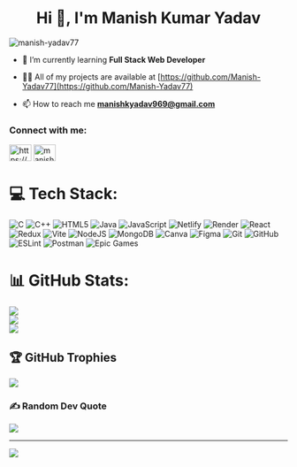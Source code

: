 <h1 align="center">Hi 👋, I'm Manish Kumar Yadav</h1>
<p align="left"> <img src="https://komarev.com/ghpvc/?username=manish-yadav77&label=Profile%20views&color=0e75b6&style=flat" alt="manish-yadav77" /> </p>

- 🌱 I’m currently learning **Full Stack Web Developer**

- 👨‍💻 All of my projects are available at [https://github.com/Manish-Yadav77](https://github.com/Manish-Yadav77)

- 📫 How to reach me **manishkyadav969@gmail.com**

<h3 align="left">Connect with me:</h3>
<p align="left">
<a href="https://linkedin.com/in/manish-yadav-697254312?utm_source=share&utm_campaign=share_via&utm_content=profile&utm_medium=android_app" target="blank"><img align="center" src="https://raw.githubusercontent.com/rahuldkjain/github-profile-readme-generator/master/src/images/icons/Social/linked-in-alt.svg" alt="https://www.linkedin.com/in/manish-yadav-697254312" height="30" width="40" /></a>
<a href="https://instagram.com/manish_yadav77" target="blank"><img align="center" src="https://raw.githubusercontent.com/rahuldkjain/github-profile-readme-generator/master/src/images/icons/Social/instagram.svg" alt="manish_yadav77" height="30" width="40" /></a>
</p>

# 💻 Tech Stack:
![C](https://img.shields.io/badge/c-%2300599C.svg?style=plastic&logo=c&logoColor=white) ![C++](https://img.shields.io/badge/c++-%2300599C.svg?style=plastic&logo=c%2B%2B&logoColor=white) ![HTML5](https://img.shields.io/badge/html5-%23E34F26.svg?style=plastic&logo=html5&logoColor=white) ![Java](https://img.shields.io/badge/java-%23ED8B00.svg?style=plastic&logo=openjdk&logoColor=white) ![JavaScript](https://img.shields.io/badge/javascript-%23323330.svg?style=plastic&logo=javascript&logoColor=%23F7DF1E) ![Netlify](https://img.shields.io/badge/netlify-%23000000.svg?style=plastic&logo=netlify&logoColor=#00C7B7) ![Render](https://img.shields.io/badge/Render-%46E3B7.svg?style=plastic&logo=render&logoColor=white) ![React](https://img.shields.io/badge/react-%2320232a.svg?style=plastic&logo=react&logoColor=%2361DAFB) ![Redux](https://img.shields.io/badge/redux-%23593d88.svg?style=plastic&logo=redux&logoColor=white) ![Vite](https://img.shields.io/badge/vite-%23646CFF.svg?style=plastic&logo=vite&logoColor=white) ![NodeJS](https://img.shields.io/badge/node.js-6DA55F?style=plastic&logo=node.js&logoColor=white) ![MongoDB](https://img.shields.io/badge/MongoDB-%234ea94b.svg?style=plastic&logo=mongodb&logoColor=white) ![Canva](https://img.shields.io/badge/Canva-%2300C4CC.svg?style=plastic&logo=Canva&logoColor=white) ![Figma](https://img.shields.io/badge/figma-%23F24E1E.svg?style=plastic&logo=figma&logoColor=white) ![Git](https://img.shields.io/badge/git-%23F05033.svg?style=plastic&logo=git&logoColor=white) ![GitHub](https://img.shields.io/badge/github-%23121011.svg?style=plastic&logo=github&logoColor=white) ![ESLint](https://img.shields.io/badge/ESLint-4B3263?style=plastic&logo=eslint&logoColor=white) ![Postman](https://img.shields.io/badge/Postman-FF6C37?style=plastic&logo=postman&logoColor=white) ![Epic Games](https://img.shields.io/badge/epicgames-%23313131.svg?style=plastic&logo=epicgames&logoColor=white)
# 📊 GitHub Stats:
![](https://github-readme-stats.vercel.app/api?username=Manish-Yadav77&theme=dark&hide_border=false&include_all_commits=false&count_private=false)<br/>
![](https://nirzak-streak-stats.vercel.app/?user=Manish-Yadav77&theme=dark&hide_border=false)<br/>
![](https://github-readme-stats.vercel.app/api/top-langs/?username=Manish-Yadav77&theme=dark&hide_border=false&include_all_commits=false&count_private=false&layout=compact)

## 🏆 GitHub Trophies
![](https://github-profile-trophy.vercel.app/?username=Manish-Yadav77&theme=radical&no-frame=false&no-bg=true&margin-w=4)

### ✍️ Random Dev Quote
![](https://quotes-github-readme.vercel.app/api?type=horizontal&theme=radical)

---
[![](https://visitcount.itsvg.in/api?id=Manish-Yadav77&icon=0&color=0)](https://visitcount.itsvg.in)

<!-- Proudly created with GPRM ( https://gprm.itsvg.in ) -->
